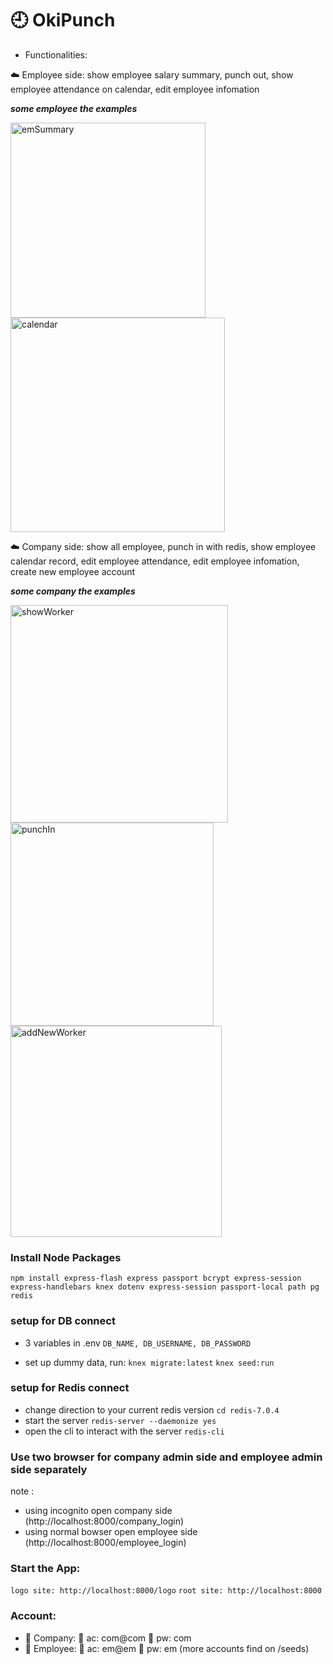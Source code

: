 # :clock9: OkiPunch
- Functionalities: 

:cloud: Employee side: show employee salary summary, punch out, show employee attendance on calendar, edit employee infomation

***some employee the examples***

<img width="312" alt="emSummary" src="https://user-images.githubusercontent.com/106992258/194916597-226b0aa7-2e75-43b1-ad11-3ee60162c113.png">

<img width="343" alt="calendar" src="https://user-images.githubusercontent.com/106992258/194916605-5640cdb9-5105-48cb-b645-edec0f9825b8.png">


:cloud: Company side: show all employee, punch in with redis, show employee calendar record, edit employee attendance, edit employee infomation, create new employee account

***some company the examples***

<img width="348" alt="showWorker" src="https://user-images.githubusercontent.com/106992258/194916632-9be6e577-b195-42b6-a81d-1bdd98e56c75.png">

<img width="325" alt="punchIn" src="https://user-images.githubusercontent.com/106992258/194916694-0dd9796e-a83a-442e-8fdf-6387dd6c6d1a.png">

<img width="338" alt="addNewWorker" src="https://user-images.githubusercontent.com/106992258/194916722-d452f60b-4802-4fb2-b4c3-ec743b0c9881.png">


### Install Node Packages

`npm install express-flash express passport bcrypt express-session express-handlebars knex dotenv express-session passport-local path pg redis`

### setup for DB connect

- 3 variables in .env
  `DB_NAME, DB_USERNAME, DB_PASSWORD`

- set up dummy data, run:
  `knex migrate:latest`
  `knex seed:run`

### setup for Redis connect

- change direction to your current redis version
  `cd redis-7.0.4`
- start the server
  `redis-server --daemonize yes`
- open the cli to interact with the server
  `redis-cli`

### Use two browser for company admin side and employee admin side separately

note :
- using incognito open company side (http://localhost:8000/company_login)
- using normal bowser open employee side (http://localhost:8000/employee_login)

### Start the App:

`logo site: http://localhost:8000/logo`
`root site: http://localhost:8000 `

### Account:
- :office: Company:  :bust_in_silhouette: ac: com@com  :key: pw: com
- :construction_worker: Employee: :bust_in_silhouette: ac: em@em   :key: pw: em
(more accounts find on /seeds)
